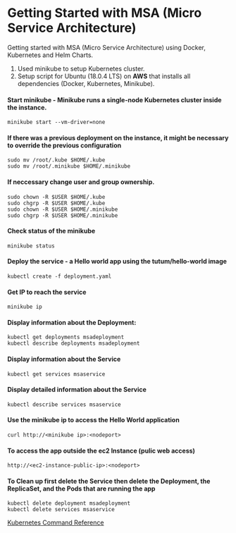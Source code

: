 # Getting Started with MSA (Micro Service Architecture)
Getting started with MSA (Micro Service Architecture) using Docker, Kubernetes and Helm Charts.
1. Used minikube to setup Kubernetes cluster.
2. Setup script for Ubuntu (18.0.4 LTS) on **AWS** that installs all dependencies (Docker, Kubernetes, Minikube).


#### Start minikube - Minikube runs a single-node Kubernetes cluster inside the instance.
`minikube start --vm-driver=none`

#### If there was a previous deployment on the instance, it might be necessary to override the previous configuration
`sudo mv /root/.kube $HOME/.kube`  
`sudo mv /root/.minikube $HOME/.minikube`

#### If neccessary change user and group ownership.
```
sudo chown -R $USER $HOME/.kube
sudo chgrp -R $USER $HOME/.kube
sudo chown -R $USER $HOME/.minikube
sudo chgrp -R $USER $HOME/.minikube
```

#### Check status of the minikube
`minikube status`

#### Deploy the service - a Hello world app using the tutum/hello-world image
`kubectl create -f deployment.yaml`

#### Get IP to reach the service
`minikube ip`


#### Display information about the Deployment:
```
kubectl get deployments msadeployment
kubectl describe deployments msadeployment
```

#### Display information about the Service
`kubectl get services msaservice`


#### Display detailed information about the Service
`kubectl describe services msaservice`


#### Use the minikube ip to access the Hello World application
`curl http://<minikube ip>:<nodeport>`

#### To access the app outside the ec2 Instance (pulic web access)
`http://<ec2-instance-public-ip>:<nodeport>`


#### To Clean up first delete the Service then delete the Deployment, the ReplicaSet, and the Pods that are running the app
```
kubectl delete deployment msadeployment
kubectl delete services msaservice
```


[Kubernetes Command Reference](https://kubernetes.io/docs/tutorials/stateless-application/expose-external-ip-address/)
